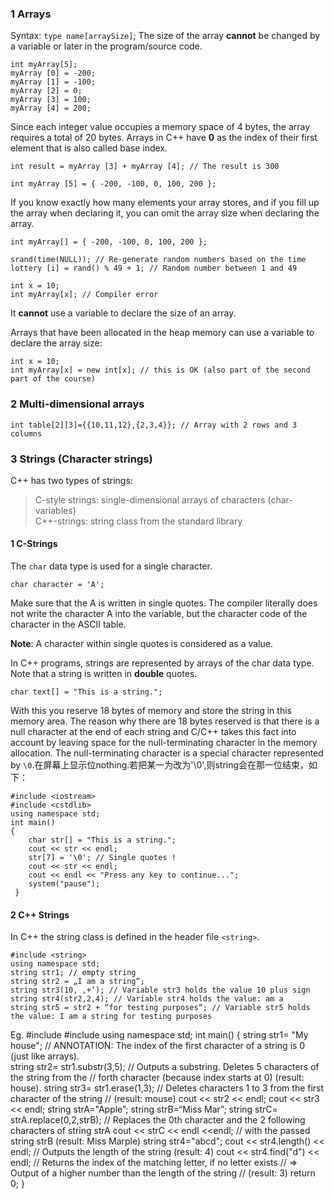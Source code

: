 ### 1 Arrays
Syntax: 
`type name[arraySize]`;
The size of the array **cannot** be changed by a variable or later in the program/source code.

    int myArray[5];
    myArray [0] = -200;
    myArray [1] = -100;
    myArray [2] = 0;
    myArray [3] = 100;
    myArray [4] = 200;
Since each integer value occupies a memory space of 4 bytes, the array requires a total of 20 bytes.
Arrays in C++ have **0** as the index of their first element that is also called base index.

    int result = myArray [3] + myArray [4]; // The result is 300
    
    int myArray [5] = { -200, -100, 0, 100, 200 };
    
If you know exactly how many elements your array stores, and if you fill up the array when declaring it, you can omit the array size when declaring the array. 

    int myArray[] = { -200, -100, 0, 100, 200 };

    srand(time(NULL)); // Re-generate random numbers based on the time
    lottery [i] = rand() % 49 + 1; // Random number between 1 and 49
    
    int x = 10;
    int myArray[x]; // Compiler error
It **cannot** use a variable to declare the size of an array.

Arrays that have been allocated in the heap memory can use a variable to declare the array
size:

    int x = 10;
    int myArray[x] = new int[x]; // this is OK (also part of the second part of the course)
    
### 2 Multi-dimensional arrays
    int table[2][3]={{10,11,12},{2,3,4}}; // Array with 2 rows and 3 columns
    
### 3 Strings (Character strings)
C++ has two types of strings:
> C-style strings: single-dimensional arrays of characters (char-variables)  
> C++-strings: string class from the standard library
#### 1 C-Strings
The `char` data type is used for a single character.

    char character = 'A';
Make sure that the A is written in single quotes. The compiler literally does not write the character A into the variable, but the character code of the character in the ASCII table.  

**Note**: A character within single quotes is considered as a value.

In C++ programs, strings are represented by arrays of the char data type. Note that a string is written in **double** quotes.

    char text[] = "This is a string.";
With this you reserve 18 bytes of memory and store the string in this memory area. The reason why there are 18 bytes reserved is that there is a null character at the end of each
string and C/C++ takes this fact into account by leaving space for the null-terminating character in the memory allocation. The null-terminating character is a special character represented by `\0`.在屏幕上显示位nothing.若把某一为改为'\0',则string会在那一位结束，如下：

    #include <iostream>
    #include <cstdlib>
    using namespace std;
    int main()
    {
        char str[] = "This is a string.";
        cout << str << endl;
        str[7] = '\0'; // Single quotes !
        cout << str << endl;
        cout << endl << "Press any key to continue...";
        system("pause");
     }

#### 2 C++ Strings
In C++ the string class is defined in the header file `<string>`.  
    
    #include <string>
    using namespace std;
    string str1; // empty string
    string str2 = „I am a string“;
    string str3(10, ‚+’); // Variable str3 holds the value 10 plus sign
    string str4(str2,2,4); // Variable str4 holds the value: am a
    string str5 = str2 + “for testing purposes“; // Variable str5 holds the value: I am a string for testing purposes
    
Eg.
    #include <iostream>
    #include <string>
    using namespace std;
    int main()
    {
        string str1= "My house"; // ANNOTATION: The index of the first character of a string is 0 (just like arrays).                   
        string str2= str1.substr(3,5); // Outputs a substring. Deletes 5 characters of the string from the
                                       // forth character (because index starts at 0) (result: house).
        string str3= str1.erase(1,3);  // Deletes characters 1 to 3 from the first character of the string
                                       // (result: mouse)
        cout << str2 << endl;
        cout << str3 << endl;
        string strA="Apple”;
        string strB=“Miss Mar”;
        string strC= strA.replace(0,2,strB); // Replaces the 0th character and the 2 following characters of string strA
        cout << strC << endl <<endl; // with the passed string strB (result: Miss Marple)
        string str4="abcd";
        cout << str4.length() << endl;  // Outputs the length of the string (result: 4)
        cout << str4.find("d") << endl; // Returns the index of the matching letter, if no letter exists
                                        // => Output of a higher number than the length of the string
                                        // (result: 3)
        return 0;
    }

    
